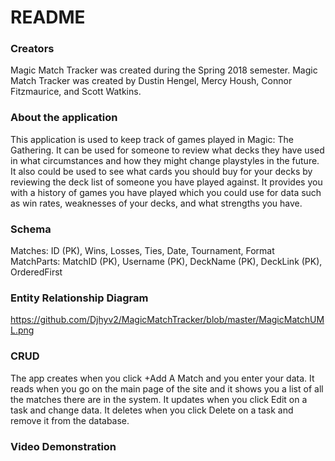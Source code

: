 # README

### Creators
Magic Match Tracker was created during the Spring 2018 semester. Magic Match Tracker was created by Dustin Hengel, Mercy Housh, Connor Fitzmaurice, and Scott Watkins.

### About the application
This application is used to keep track of games played in Magic: The Gathering. It can be used for someone to review what decks they have used in what circumstances and how they might change playstyles in the future. It also could be used to see what cards you should buy for your decks by reviewing the deck list of someone you have played against. It provides you with a history of games you have played which you could use for data such as win rates, weaknesses of your decks, and what strengths you have.

### Schema
Matches: ID (PK), Wins, Losses, Ties, Date, Tournament, Format
MatchParts: MatchID (PK), Username (PK), DeckName (PK), DeckLink (PK), OrderedFirst

### Entity Relationship Diagram
https://github.com/Djhyv2/MagicMatchTracker/blob/master/MagicMatchUML.png

### CRUD
The app creates when you click +Add A Match and you enter your data. It reads when you go on the main page of the site and it shows you a list of all the matches there are in the system. It updates when you click Edit on a task and change data. It deletes when you click Delete on a task and remove it from the database.

### Video Demonstration

